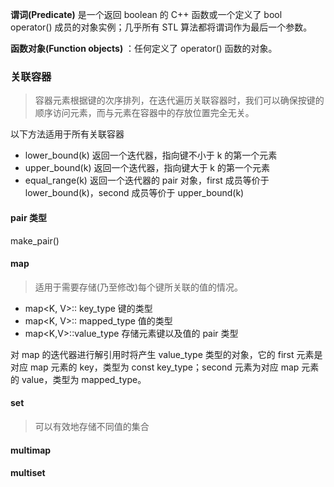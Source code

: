 **谓词(Predicate)** 是一个返回 boolean 的 C++ 函数或一个定义了 bool operator() 成员的对象实例；几乎所有 STL 算法都将谓词作为最后一个参数。

**函数对象(Function objects)** ：任何定义了 operator() 函数的对象。

### 关联容器

> 容器元素根据键的次序排列，在迭代遍历关联容器时，我们可以确保按键的顺序访问元素，而与元素在容器中的存放位置完全无关。

以下方法适用于所有关联容器

- lower_bound(k) 返回一个迭代器，指向键不小于 k 的第一个元素
- upper_bound(k) 返回一个迭代器，指向键大于 k 的第一个元素
- equal_range(k) 返回一个迭代器的 pair 对象，first 成员等价于 lower_bound(k)，second 成员等价于 upper_bound(k)



#### pair 类型

make_pair()

#### map

> 适用于需要存储(乃至修改)每个键所关联的值的情况。

- map<K, V>:: key_type 键的类型
- map<K, V>:: mapped_type 值的类型
- map<K,V>::value_type 存储元素键以及值的 pair 类型

对 map 的迭代器进行解引用时将产生 value_type 类型的对象，它的 first 元素是对应 map 元素的 key，类型为 const key_type；second 元素为对应 map 元素的 value，类型为 mapped_type。

#### set

> 可以有效地存储不同值的集合

#### multimap

#### multiset